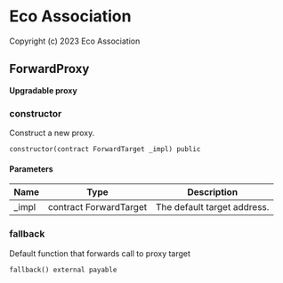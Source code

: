 # Eco Association

Copyright (c) 2023 Eco Association

## ForwardProxy

**Upgradable proxy**

### constructor

Construct a new proxy.

```solidity
constructor(contract ForwardTarget _impl) public
```
#### Parameters

| Name | Type | Description |
| ---- | ---- | ----------- |
| _impl | contract ForwardTarget | The default target address. |

### fallback

Default function that forwards call to proxy target

```solidity
fallback() external payable
```

